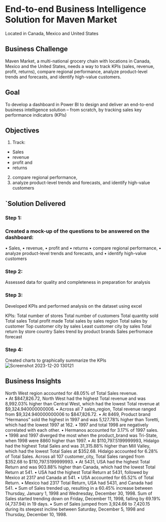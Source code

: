 # End-to-end Business Intelligence Solution for Maven Market
Located in Canada, Mexico and United States

## Business Challenge

Maven Market, a multi-national grocery chain with locations in Canada, Mexico and the United States, needs a way to track KPIs (sales, revenue, profit, returns), compare regional performance, analyze product-level trends and forecasts, and identify high-value customers. 


## Goal

To develop a dashboard in Power BI to design and deliver an end-to-end business intelligence solution – from scratch, by tracking sales key performance indicators (KPIs)

## Objectives

1.	Track:
* Sales
* revenue
* profit and
* returns
2.	compare regional performance, 
4.	analyze product-level trends and forecasts, and identify high-value customers

## `Solution Delivered

### Step 1:

### Created a mock-up of the questions to be answered on the dashboard:
•	Sales, 
•	revenue, 
•	profit and 
•	returns
•	compare regional performance, 
•	analyze product-level trends and forecasts, and 
•	identify high-value customers

### Step 2:

Assessed data for quality and completeness in preparation for analysis

### Step 3:

Developed KPIs and performed analysis on the dataset using excel

KPIs:
Total number of stores
Total number of customers
Total quantity sold
Total sales 
Total profit made
Total sales by sales region
Total sales by customer
Top customer city by sales
Least customer city by sales
Total return by store country
Sales trend by product brands
Sales perfromace forecast

### Step 4:

Created charts to graphically summarize the KPIs
![Screenshot 2023-12-20 130121](https://github.com/williamsadegoke/mavenmarket_sales_performance_report/assets/81843920/fca5cbab-e007-4b38-961c-9839a5728a0a)

 

## Business Insights

North West region accounted for 48.05% of Total Sales revenue.  
•	At $847,826.72, North West had the highest Total revenue and was 8,992.03% higher than Central West, which had the lowest Total revenue at $9,324.940000000006.
•	Across all 7 sales_region, Total revenue ranged from $9,324.940000000006 to $847,826.72. 
•	At 8469, Product brand “Hermanos” sold the highest in 1997 and was 5,127.78% higher than Toretti, which had the lowest 1997 at 162.
•	1997 and total 1998 are negatively correlated with each other.
•	Hermanos accounted for 3.17% of 1997 sales.  
•	1998 and 1997 diverged the most when the product_brand was Tri-State, when 1998 were 8860 higher than 1997.
•	At $110,797.5199999993, Hidalgo had the highest Total Sales and was 31,315.88% higher than Mill Valley, which had the lowest Total Sales at $352.68.    Hidalgo accounted for 6.28% of Total Sales.  Across all 107 customer_city, Total Sales ranged from $352.68 to $110,797.5199999993.
•	At 5431, USA had the highest Total Return and was 903.88% higher than Canada, which had the lowest Total Return at 541.
•	USA had the highest Total Return at 5431, followed by Mexico at 2317 and Canada at 541.
•	USA accounted for 65.52% of Total Return.
•	Mexico had 2317 Total Return, USA had 5431, and Canada had 541.
•	Sum of Sales trended up, resulting in a 60.45% increase between Thursday, January 1, 1998 and Wednesday, December 30, 1998.  Sum of Sales started trending down on Friday, December 11, 1998, falling by 69.19% (4,737.94) in 19 days.
•	Sum of Sales jumped from 3,924.66 to 7,420.15 during its steepest incline between Saturday, December 5, 1998 and Thursday, December 10, 1998.
